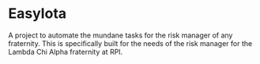 # EasyIota
A project to automate the mundane tasks for the risk manager of any fraternity. This is specifically built for the needs of the risk manager for the Lambda Chi Alpha fraternity at RPI.
